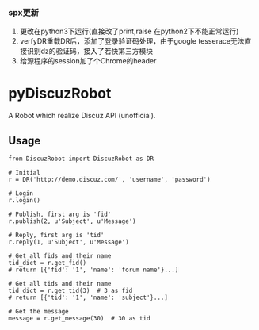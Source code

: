 ### spx更新
1. 更改在python3下运行(直接改了print,raise 在python2下不能正常运行)
2. verfyDR重载DR后，添加了登录验证码处理，由于google tesserace无法直接识别dz的验证码，接入了若快第三方模块
3. 给源程序的session加了个Chrome的header



pyDiscuzRobot
=============

A Robot which realize Discuz API (unofficial).

## Usage

    from DiscuzRobot import DiscuzRobot as DR
    
    # Initial
    r = DR('http://demo.discuz.com/', 'username', 'password')

    # Login
    r.login()

    # Publish, first arg is 'fid'
    r.publish(2, u'Subject', u'Message')

    # Reply, first arg is 'tid'
    r.reply(1, u'Subject', u'Message')

    # Get all fids and their name
    tid_dict = r.get_fid()
    # return [{'fid': '1', 'name': 'forum name'}...]

    # Get all tids and their name
    tid_dict = r.get_tid(3)  # 3 as fid
    # return [{'tid': '1', 'name': 'subject'}...]

    # Get the message
    message = r.get_message(30)  # 30 as tid
